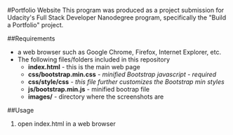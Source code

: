 #Portfolio Website
This program was produced as a project submission for Udacity's Full Stack Developer Nanodegree program, specifically
the "Build a Portfolio" project.

##Requirements
- a web browser such as Google Chrome, Firefox, Internet Explorer, etc.
- The following files/folders included in this repository 
  - **index.html** - this is the main web page
  - **css/bootstrap.min.css** - *minified Bootstrap javascript - required*
  - **css/style/css** - *this file further customizes the Bootstrap min styles*
  - **js/bootstrap.min.js** - minified bootrap file
  - **images/** - directory where the screenshots are

##Usage
1.  open index.html in a web browser